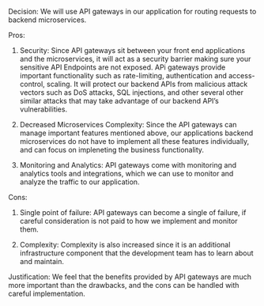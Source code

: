 Decision: We will use API gateways in our application for routing requests to backend microservices.

Pros:

1. Security: Since API gateways sit between your front end applications and the microservices, it will act as a security barrier making sure your sensitive API Endpoints are not exposed. APi gateways provide important functionality such as rate-limiting, authentication and access-control, scaling. It will protect our backend APIs from malicious attack vectors such as DoS attacks, SQL injections, and other several other similar attacks that may take advantage of our backend API’s vulnerabilities.

2. Decreased Microservices Complexity: Since the API gateways can manage important features mentioned above, our applications backend microservices do not have to implement all these features individually, and can focus on impleneting the business functionality.

3. Monitoring and Analytics: API gateways come with monitoring and analytics tools and integrations, which we can use to monitor and analyze the traffic to our application.

Cons:

1. Single point of failure: API gateways can become a single of failure, if careful consideration is not paid to how we implement and monitor them.

2. Complexity: Complexity is also increased since it is an additional infrastructure component that the development team has to learn about and maintain.

Justification: We feel that the benefits provided by API gateways are much more important than the drawbacks, and the cons can be handled with careful implementation.